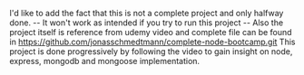I'd like to add the fact that this is not a complete project and only halfway done. -- It won't work as intended if you try to run this project  --
Also the project itself is reference from udemy video and complete file can be found in https://github.com/jonasschmedtmann/complete-node-bootcamp.git 
This project is done progressively by following the video to gain insight on node, express, mongodb and mongoose implementation.
